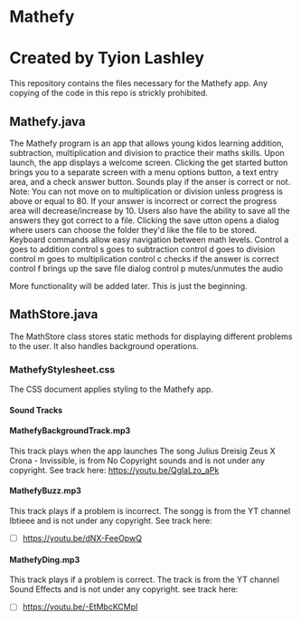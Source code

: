 # Mathefy 
# Created by Tyion Lashley
This repository contains the files necessary for the Mathefy app.
Any copying of the code in this repo is strickly prohibited.

## Mathefy.java

The Mathefy program is an app that allows young kidos learning addition, subtraction, multiplication and division to
practice their maths skills.
Upon launch, the app displays a welcome screen.
Clicking the get started button brings you to a separate screen with  a menu options button, a text entry area, and a check answer button.
Sounds play if the anser is correct or not.
Note: You can not move on to multiplication or division unless progress is above or equal to 80.
If your answer is incorrect or correct the progress area will decrease/increase by 10.
Users also have the ability to save all the answers they got correct to a file.
Clicking the save utton opens a dialog where users can choose the folder they'd like the file to be stored.
Keyboard commands allow easy navigation between math levels.
Control a goes to addition
control s goes to subtraction
control d goes to division
control m goes to multiplication
control c checks if the answer is correct
control f brings up the save file dialog
control p mutes/unmutes the audio

More functionality will be added later.
This is just the beginning.

## MathStore.java
The MathStore class stores static methods for displaying different problems to the user.
It also handles background operations.

### MathefyStylesheet.css


The CSS document applies styling to the Mathefy app.

#### Sound Tracks


#### MathefyBackgroundTrack.mp3
This track plays when the app launches
The song Julius Dreisig Zeus X Crona - Invissible, is from No Copyright sounds and is not under any copyright.
See track here:
https://youtu.be/QglaLzo_aPk

#### MathefyBuzz.mp3
This track plays if a problem is incorrect.
The songg is from the YT channel Ibtieee and is not under any copyright.
See track here:
- [ ] https://youtu.be/dNX-FeeOpwQ

#### MathefyDing.mp3
This track plays if a problem is correct.
The track is from the YT channel Sound Effects and is not under any copyright.
see track here:
- [ ] https://youtu.be/-EtMbcKCMpI
